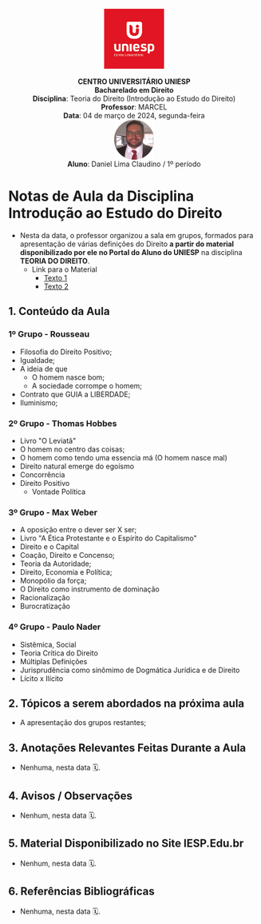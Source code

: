 <div align="center">

<p align="center"><img height="120" src="../../../figuras/LOGO_UNIESP.png"> </p>

<p align="center"><b>CENTRO UNIVERSITÁRIO UNIESP</b><br>
<b>Bacharelado em Direito</b><br>
<b>Disciplina</b>: Teoria do Direito (Introdução ao Estudo do Direito)<br>
<b>Professor</b>: MARCEL<br>
<b>Data</b>: 04 de março de 2024, segunda-feira<br>
<img align="center" src="../../../figuras/FOTO_PERFIL_DANIEL_CLAUDINO_2023.png" width="80"><br>
<b>Aluno</b>: Daniel Lima Claudino / 1º período<br>
 </p>
</div>

# Notas de Aula da Disciplina Introdução ao Estudo do Direito

- Nesta da data, o professor organizou a sala em grupos, formados para apresentação de várias definições do Direito **a partir do material disponibilizado por ele no Portal do Aluno do UNIESP** na disciplina **TEORIA DO DIREITO**.
  - Link para o Material
    - [Texto 1]()
    - [Texto 2]()

## 1. Conteúdo da Aula

### 1º Grupo - Rousseau

- Filosofia do Direito Positivo;
- Igualdade;
- A ideia de que
  - O homem nasce bom;
  - A sociedade corrompe o homem;
- Contrato que GUIA a LIBERDADE;
- Iluminismo;

### 2º Grupo - Thomas Hobbes

- Livro "O Leviatã"
- O homem no centro das coisas;
- O homem como tendo uma essencia má (O homem nasce mal)
- Direito natural emerge do egoísmo
- Concorrência
- Direito Positivo
  - Vontade Política


### 3º Grupo - Max Weber

- A oposição entre o dever ser X ser;
- Livro "A Ética Protestante e o Espírito do Capitalismo"
- Direito e o Capital
- Coação, Direito e Concenso;
- Teoria da Autoridade;
- Direito, Economia e Política;
- Monopólio da força;
- O Direito como instrumento de dominação
- Racionalização
- Burocratização

### 4º Grupo - Paulo Nader

- Sistêmica, Social
- Teoria Crítica do Direito
- Múltiplas Definições
- Jurisprudência como sinômimo de Dogmática Jurídica e de Direito
- Lícito x Ilícito

## 2. Tópicos a serem abordados na próxima aula

- A apresentação dos grupos restantes;

## 3. Anotações Relevantes Feitas Durante a Aula

- Nenhuma, nesta data 🗓.

## 4. Avisos / Observações

- Nenhum, nesta data 🗓.

## 5. Material Disponibilizado no Site IESP.Edu.br

- Nenhum, nesta data 🗓.

## 6. Referências Bibliográficas

- Nenhuma, nesta data 🗓.